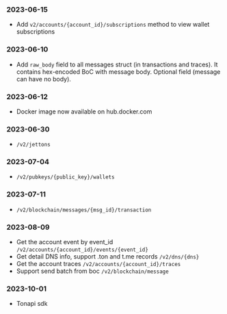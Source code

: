 ### 2023-06-15
- Add `v2/accounts/{account_id}/subscriptions` method to view wallet subscriptions

### 2023-06-10
- Add `raw_body` field to all messages struct (in transactions and traces). It contains hex-encoded BoC with message body. Optional field (message can have no body). 

### 2023-06-12
- Docker image now available on hub.docker.com

### 2023-06-30
- `/v2/jettons`

### 2023-07-04 
- `/v2/pubkeys/{public_key}/wallets`

### 2023-07-11
- `/v2/blockchain/messages/{msg_id}/transaction`

### 2023-08-09
- Get the account event by event_id `/v2/accounts/{account_id}/events/{event_id}`
- Get detail DNS info, support .ton and t.me records `/v2/dns/{dns}`
- Get the account traces `/v2/accounts/{account_id}/traces`
- Support send batch from boc `/v2/blockchain/message`

### 2023-10-01
- Tonapi sdk